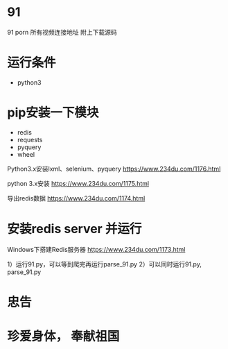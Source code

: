 # 91
91 porn 所有视频连接地址 附上下载源码

# 运行条件
- python3
# pip安装一下模块
- redis
- requests
- pyquery
- wheel

Python3.x安装lxml、selenium、pyquery
https://www.234du.com/1176.html

python 3.x安装
https://www.234du.com/1175.html

导出redis数据
https://www.234du.com/1174.html


# 安装redis server 并运行

Windows下搭建Redis服务器 https://www.234du.com/1173.html


1）运行91.py，可以等到爬完再运行parse_91.py
2）可以同时运行91.py, parse_91.py
# 忠告
# 珍爱身体， 奉献祖国
